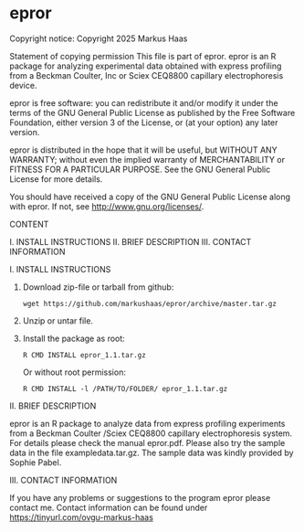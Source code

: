 # epror
Copyright notice: 
Copyright 2025 Markus Haas

Statement of copying permission
This file is part of epror.
epror is an R package for analyzing experimental data obtained with
express profiling from a Beckman Coulter, Inc or Sciex CEQ8800 capillary
electrophoresis device.

epror is free software: you can redistribute it and/or modify it under
the terms of the GNU General Public License as published by the Free
Software Foundation, either version 3 of the License, or (at your
option) any later version.

epror is distributed in the hope that it will be useful, but WITHOUT ANY
WARRANTY; without even the implied warranty of MERCHANTABILITY or
FITNESS FOR A PARTICULAR PURPOSE.  See the GNU General Public License
for more details.

You should have received a copy of the GNU General Public License along
with epror. If not, see <http://www.gnu.org/licenses/>.



CONTENT

I.   INSTALL INSTRUCTIONS
II.  BRIEF DESCRIPTION
III. CONTACT INFORMATION


I.  INSTALL INSTRUCTIONS

1. Download zip-file or tarball from github:
   
       wget https://github.com/markushaas/epror/archive/master.tar.gz
   
3. Unzip or untar file.
4. Install the package as root:
   
       R CMD INSTALL epror_1.1.tar.gz
   
   Or without root permission:

       R CMD INSTALL -l /PATH/TO/FOLDER/ epror_1.1.tar.gz
   

II.  BRIEF DESCRIPTION

epror is an R package to analyze data from express profiling experiments
from a Beckman Coulter /Sciex CEQ8800 capillary electrophoresis system.
For details please check the manual epror.pdf. Please also try the sample
data in the file exampledata.tar.gz. The sample data was kindly provided 
by Sophie Pabel.


III. CONTACT INFORMATION

If you have any problems or suggestions to the program epror please
contact me. Contact information can be found under
<https://tinyurl.com/ovgu-markus-haas>

